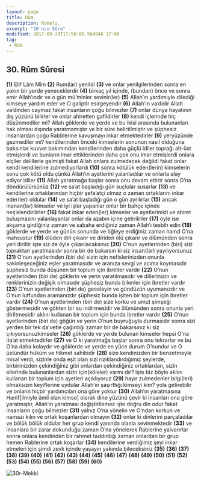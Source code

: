 ```yaml
---
layout: page
title: Rûm
description: Romalı.
excerpt: "30'ncu Sûre"
modified: 2017-09-29T17:50:00.564948 17:00
tag: 
 - Rûm
---
```


## 30. Rûm Sûresi

**(1)** Elif Lâm Mîm
**(2)** Rum(lar) yenildi 
**(3)** ve onlar yenilgilerinden sonra en yakın bir yerde yeneceklerdir
**(4)** birkaç yıl içinde, (bundan) önce ve sonra emir Allah’ındır ve o gün mü’minler sevinir(ler)
**(5)** Allah’ın yardımıyle dilediği kimseye yardım eder ve O galiptir esirgeyendir 
**(6)** Allah’ın va’didir Allah va’dinden caymaz fakat insanların çoğu bilmezler 
**(7)** onlar dünya hayatının dış yüzünü bilirler ve onlar ahiretten gafildirler
**(8)** kendi içlerinde hiç düşünmediler mi? Allah göklerde ve yerde ve bu ikisi arasında bulunanları hak olması dışında yaratmamıştır ve bir süre belirtilmiştir ve şüphesiz insanlardan çoğu Rabblerine kavuşmayı inkar etmektedirler
**(9)** yeryüzünde gezmediler mi? kendilerinden önceki kimselerin sonunun nasıl olduğuna baksınlar kuvvet bakımından kendilerinden daha güçlü idiler toprağı alt-üst etmişlerdi ve bunların imar ettiklerinden daha çok onu imar etmişlerdi onlara elçiler delillerle gelmişti fakat Allah onlara zulmedecek değildi fakat onlar kendi kendilerine zulmediyorlardı
**(10)** sonra kötülük eden(lerin) kimselerin sonu çok kötü oldu çünkü Allah’ın ayetlerini yalanladılar ve onlarla alay ediyor idiler
**(11)** Allah yaratmağa başlar sonra onu devam ettirir sonra O’na döndürülürsünüz
**(12)** ve sa’at başladığı gün suçlular susarlar
**(13)** ve kendilerine ortaklarından hiçbir şefa’atçi olmaz o zaman ortaklarını inkar eder(ler) oldular 
**(14)** ve sa’at başladığı gün o gün ayrılırlar
**(15)** ancak inanan(lar) kimseler ve iyi işler yapanlar onlar bir bahçe içinde neş’elendirilirler
**(16)** fakat inkar eden(ler) kimseler ve ayetlerimizi ve ahiret buluşmasını yalanlayanlar onlar da azabın içine getirilirler
**(17)** öyle ise akşama girdiğiniz zaman ve sabaha erdiğiniz zaman Allah’ı tesbih edin 
**(18)** göklerde ve yerde ve günün sonunda ve öğleye erdiğiniz zaman hamd O’na mahsustur 
**(19)** ölüden diri çıkarır ve diriden ölü çıkarır ve ölümünden sonra yeri diriltir işte siz de öyle çıkarılacaksınız
**(20)** O’nun ayetlerinden (biri) sizi topraktan yaratmasıdır sonra bir de bakarsın ki siz insan(lar) yayılıyorsunuz
**(21)** O’nun ayetlerinden (biri de) sizin için nefislerinizden onunla sakinleşeceğiniz eşler yaratmasıdır ve aranıza sevgi ve acıma koymasıdır şüphesiz bunda düşünen bir toplum için ibretler vardır 
**(22)** O’nun ayetlerinden (biri de) göklerin ve yerin yaratılmasıdır ve dillerinizin ve renklerinizin değişik olmasıdır şüphesiz bunda bilenler için ibretler vardır
**(23)** O’nun ayetlerinden (biri de) geceleyin ve gündüzün uyumanızdır ve O’nun lutfundan aramanızdır şüphesiz bunda işiten bir toplum için ibretler vardır 
**(24)** O’nun ayetlerinden (biri de) size korku ve umut şimşeği göstermesidir ve gökten bir su indirmesidir ve ölümünden sonra onunla yeri diriltmesidir aklını kullanan bir toplum için bunda ibretler vardır 
**(25)** O’nun ayetlerinden (biri de) göğün ve yerin O’nun buyruğuyla durmasıdır sonra sizi yerden bir tek da’vetle çağırdığı zaman bir de bakarsınız ki siz çıkıyorsunuzkimseler
**(26)** göklerde ve yerde bulunan kimseler hepsi O’na ita’at etmektedirler
**(27)** ve O ki yaratmağa başlar sonra onu tekrarlar ve bu O’na daha kolaydır ve göklerde ve yerde en yüce durum O’nundur ve O üstündür hüküm ve hikmet sahibidir
**(28)** size kendinizden bir benzetmeyle misal verdi, sizinle onda eşit olan sizi rızıklandırdığımız şeylerde, birbirinizden çekindiğiniz gibi onlardan çekindiğiniz ortaklardan, sizin ellerinde bulunanlardan sizin için(köleler) varmı dır? işte biz böyle aklını kullanan bir toplum için ayetleri açıklıyoruz 
**(29)** hayır zulmedenler bilgi(leri) olmaksızın keyiflerine uydular Allah’ın şaşırttığı kimseyi kim? yola getirebilir ve onların hiçbir yardımcıları ona göre yoktur 
**(30)** Allah’ın yaratmasına Hanif[ilmiyle âmil olan kimse] olarak dine yüzünü çevir ki insanları ona göre yaratmıştır, Allah’ın yaratması değiştirilemez işte doğru din odur fakat insanların çoğu bilmezler
**(31)** yalnız O’na yönelin ve O’ndan korkun ve namazı kılın ve ortak koşanlardan olmayın 
**(32)** onlar ki dinlerini parçaladılar ve bölük bölük oldular her grup kendi yanında olanla sevinmektedir
**(33)** ve insanlara bir zarar dokunduğu zaman O’na yönelerek Rablerine yalvarırlar sonra onlara kendinden bir rahmet taddırdığı zaman onlardan bir grup hemen Rablerine ortak koşarlar
**(34)** kendilerine verdiğimiz şeyi inkar etmeleri için şimdi zevk içinde yaşayın yakında bileceksiniz
**(35)**
**(36)**
**(37)**
**(38)**
**(39)**
**(40)**
**(41)**
**(42)**
**(43)**
**(44)**
**(45)**
**(46)**
**(47)**
**(48)**
**(49)**
**(50)**
**(51)**
**(52)**
**(53)**
**(54)**
**(55)**
**(56)**
**(57)**
**(58)**
**(59)**
**(60)**

![30r-Mekki]({{site.url}}/images/ayrac-muhur.png)
